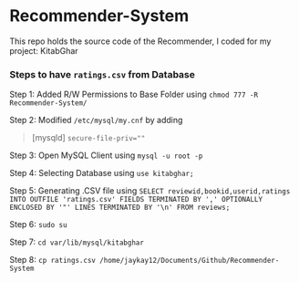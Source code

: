 # Recommender-System
This repo holds the source code of the Recommender, I coded for my project: KitabGhar


### Steps to have `ratings.csv` from Database

Step 1: Added R/W Permissions to Base Folder using `chmod 777 -R Recommender-System/`

Step 2: Modified `/etc/mysql/my.cnf` by adding 
> [mysqld]
> `secure-file-priv=""`

Step 3: Open MySQL Client using `mysql -u root -p`

Step 4: Selecting Database using `use kitabghar;`

Step 5: Generating .CSV file using `SELECT reviewid,bookid,userid,ratings INTO OUTFILE 'ratings.csv' FIELDS TERMINATED BY ',' OPTIONALLY ENCLOSED BY '"' LINES TERMINATED BY '\n' FROM reviews;`

Step 6: `sudo su`

Step 7: `cd var/lib/mysql/kitabghar`

Step 8: `cp ratings.csv /home/jaykay12/Documents/Github/Recommender-System`